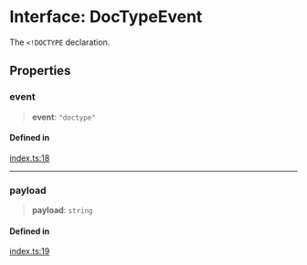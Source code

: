 # Interface: DocTypeEvent

The `<!DOCTYPE` declaration.

## Properties

### event

> **event**: `"doctype"`

#### Defined in

[index.ts:18](https://github.com/johnsonjo4531/xml-to-json-webstream/blob/fd588757886c9248e940517cc56136cf677a6ed7/src/index.ts#L18)

***

### payload

> **payload**: `string`

#### Defined in

[index.ts:19](https://github.com/johnsonjo4531/xml-to-json-webstream/blob/fd588757886c9248e940517cc56136cf677a6ed7/src/index.ts#L19)
